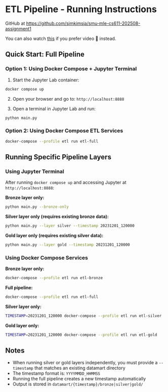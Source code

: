 # ETL Pipeline - Running Instructions

GitHub at https://github.com/simkimsia/smu-mle-cs611-202508-assignment1

You can also watch [this](https://www.loom.com/share/d6379bab339a4c0da38c1285561b8056) if you prefer video 🎥 instead.

## Quick Start: Full Pipeline

### Option 1: Using Docker Compose + Jupyter Terminal

1. Start the Jupyter Lab container:

```bash
docker compose up
```

2. Open your browser and go to: `http://localhost:8888`

3. Open a terminal in Jupyter Lab and run:

```bash
python main.py
```

### Option 2: Using Docker Compose ETL Services

```bash
docker-compose --profile etl run etl-full
```

## Running Specific Pipeline Layers

### Using Jupyter Terminal

After running `docker compose up` and accessing Jupyter at `http://localhost:8888`:

**Bronze layer only:**

```bash
python main.py --bronze-only
```

**Silver layer only (requires existing bronze data):**

```bash
python main.py --layer silver --timestamp 20231201_120000
```

**Gold layer only (requires existing silver data):**

```bash
python main.py --layer gold --timestamp 20231201_120000
```

### Using Docker Compose Services

**Bronze layer only:**

```bash
docker-compose --profile etl run etl-bronze
```

**Full pipeline:**

```bash
docker-compose --profile etl run etl-full
```

**Silver layer only:**

```bash
TIMESTAMP=20231201_120000 docker-compose --profile etl run etl-silver
```

**Gold layer only:**

```bash
TIMESTAMP=20231201_120000 docker-compose --profile etl run etl-gold
```

## Notes

- When running silver or gold layers independently, you must provide a `--timestamp` that matches an existing datamart directory
- The timestamp format is: `YYYYMMDD_HHMMSS`
- Running the full pipeline creates a new timestamp automatically
- Output is stored in `datamart/{timestamp}/bronze|silver|gold/`

